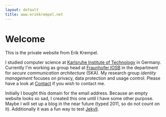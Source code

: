 ```yaml
---
layout: default
title: www.erikkrempel.net
---
```


Welcome
=======

This is the private website from Erik Krempel.

I studied computer science at [Karlsruhe Institute of Technology](http://www.kit.edu) in Germany. Currently I'm working as group head at [Fraunhofer IOSB](http://www.iosb.fraunhofer.de/servlet/is/11/) in the department for *secure communication architecture* (SKA). My research group *identity management* focuses on privacy, data protection and usage control. Please have a look at [Contact](contact/index.html) if you wish to contact me.

Initially I bought this domain for the email address. Because an empty website looks so sad, I created this one until I have some other purpose. Maybe I will set up a blog in the near future (typed 2011, so do not count on it). Additionally it was a fun way to test [Jekyll](jekyll/index.html).
